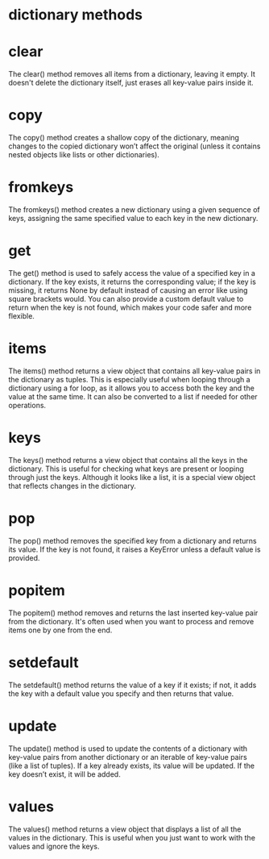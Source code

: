 # dictionary methods

# clear
The clear() method removes all items from a dictionary, leaving it empty. It doesn't delete the dictionary itself, just erases all key-value pairs inside it.

# copy
The copy() method creates a shallow copy of the dictionary, meaning changes to the copied dictionary won’t affect the original (unless it contains nested objects like lists or other dictionaries).

# fromkeys
The fromkeys() method creates a new dictionary using a given sequence of keys, assigning the same specified value to each key in the new dictionary.




# get
The get() method is used to safely access the value of a specified key in a dictionary. If the key exists, it returns the corresponding value; if the key is missing, it returns None by default instead of causing an error like using square brackets would. You can also provide a custom default value to return when the key is not found, which makes your code safer and more flexible.


# items
The items() method returns a view object that contains all key-value pairs in the dictionary as tuples. This is especially useful when looping through a dictionary using a for loop, as it allows you to access both the key and the value at the same time. It can also be converted to a list if needed for other operations.


# keys
The keys() method returns a view object that contains all the keys in the dictionary. This is useful for checking what keys are present or looping through just the keys. Although it looks like a list, it is a special view object that reflects changes in the dictionary.






# pop
The pop() method removes the specified key from a dictionary and returns its value. If the key is not found, it raises a KeyError unless a default value is provided.


# popitem
The popitem() method removes and returns the last inserted key-value pair from the dictionary. It's often used when you want to process and remove items one by one from the end.




#  setdefault
The setdefault() method returns the value of a key if it exists; if not, it adds the key with a default value you specify and then returns that value.



 # update

The update() method is used to update the contents of a dictionary with key-value pairs from another dictionary or an iterable of key-value pairs (like a list of tuples). If a key already exists, its value will be updated. If the key doesn’t exist, it will be added.


# values

The values() method returns a view object that displays a list of all the values in the dictionary. This is useful when you just want to work with the values and ignore the keys.